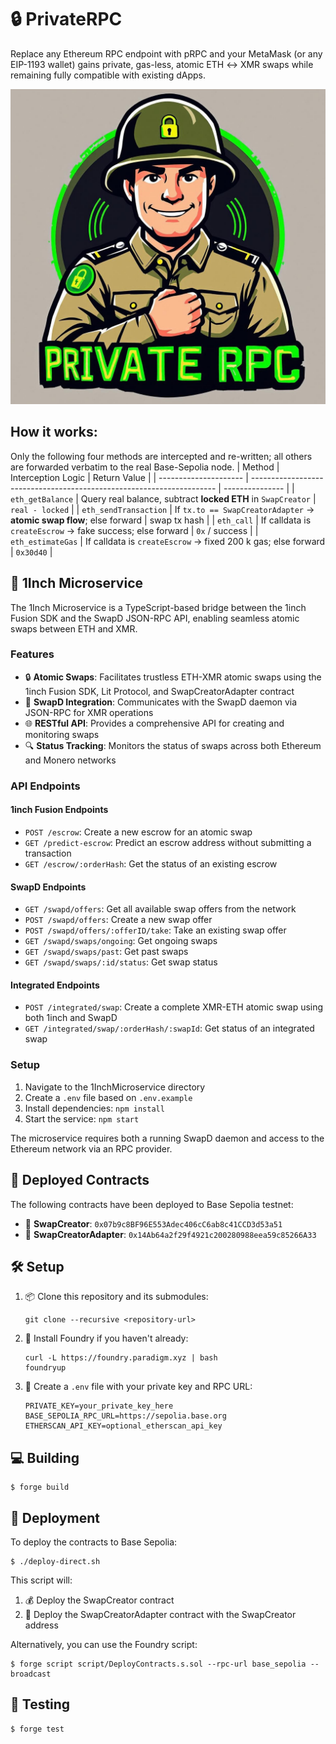# 🔒 PrivateRPC

Replace any Ethereum RPC endpoint with pRPC and your MetaMask (or any EIP-1193 wallet) gains private, gas-less, atomic ETH ↔ XMR swaps while remaining fully compatible with existing dApps.

<p align="center">
  <img src="assets/logo.jpg" alt="PrivateRPC Logo">
</p>

## How it works:
Only the following four methods are intercepted and re-written; all others are forwarded verbatim to the real Base-Sepolia node.
| Method                | Interception Logic                                                    | Return Value    |
| --------------------- | --------------------------------------------------------------------- | --------------- |
| `eth_getBalance`      | Query real balance, subtract **locked ETH** in `SwapCreator`          | `real - locked` |
| `eth_sendTransaction` | If `tx.to == SwapCreatorAdapter` → **atomic swap flow**; else forward | swap tx hash    |
| `eth_call`            | If calldata is `createEscrow` → fake success; else forward            | `0x` / success  |
| `eth_estimateGas`     | If calldata is `createEscrow` → fixed 200 k gas; else forward         | `0x30d40`       |

## 🔄 1Inch Microservice

The 1Inch Microservice is a TypeScript-based bridge between the 1inch Fusion SDK and the SwapD JSON-RPC API, enabling seamless atomic swaps between ETH and XMR.

### Features

- 🔒 **Atomic Swaps**: Facilitates trustless ETH-XMR atomic swaps using the 1inch Fusion SDK, Lit Protocol, and SwapCreatorAdapter contract
- 🔄 **SwapD Integration**: Communicates with the SwapD daemon via JSON-RPC for XMR operations
- 🌐 **RESTful API**: Provides a comprehensive API for creating and monitoring swaps
- 🔍 **Status Tracking**: Monitors the status of swaps across both Ethereum and Monero networks

### API Endpoints

#### 1inch Fusion Endpoints
- `POST /escrow`: Create a new escrow for an atomic swap
- `GET /predict-escrow`: Predict an escrow address without submitting a transaction
- `GET /escrow/:orderHash`: Get the status of an existing escrow

#### SwapD Endpoints
- `GET /swapd/offers`: Get all available swap offers from the network
- `POST /swapd/offers`: Create a new swap offer
- `POST /swapd/offers/:offerID/take`: Take an existing swap offer
- `GET /swapd/swaps/ongoing`: Get ongoing swaps
- `GET /swapd/swaps/past`: Get past swaps
- `GET /swapd/swaps/:id/status`: Get swap status

#### Integrated Endpoints
- `POST /integrated/swap`: Create a complete XMR-ETH atomic swap using both 1inch and SwapD
- `GET /integrated/swap/:orderHash/:swapId`: Get status of an integrated swap

### Setup

1. Navigate to the 1InchMicroservice directory
2. Create a `.env` file based on `.env.example`
3. Install dependencies: `npm install`
4. Start the service: `npm start`

The microservice requires both a running SwapD daemon and access to the Ethereum network via an RPC provider.

## 🚀 Deployed Contracts

The following contracts have been deployed to Base Sepolia testnet:

- 📝 **SwapCreator**: `0x07b9c8BF96E553Adec406cC6ab8c41CCD3d53a51`
- 🔄 **SwapCreatorAdapter**: `0x14Ab64a2f29f4921c200280988eea59c85266A33`

## 🛠️ Setup

1. 📦 Clone this repository and its submodules:
   ```shell
   git clone --recursive <repository-url>
   ```

2. 🔧 Install Foundry if you haven't already:
   ```shell
   curl -L https://foundry.paradigm.xyz | bash
   foundryup
   ```

3. 🔑 Create a `.env` file with your private key and RPC URL:
   ```
   PRIVATE_KEY=your_private_key_here
   BASE_SEPOLIA_RPC_URL=https://sepolia.base.org
   ETHERSCAN_API_KEY=optional_etherscan_api_key
   ```

## 💻 Building

```shell
$ forge build
```

## 🚀 Deployment

To deploy the contracts to Base Sepolia:

```shell
$ ./deploy-direct.sh
```

This script will:
1. 💰 Deploy the SwapCreator contract
2. 🔗 Deploy the SwapCreatorAdapter contract with the SwapCreator address

Alternatively, you can use the Foundry script:

```shell
$ forge script script/DeployContracts.s.sol --rpc-url base_sepolia --broadcast
```

## 🧹 Testing

```shell
$ forge test
```
